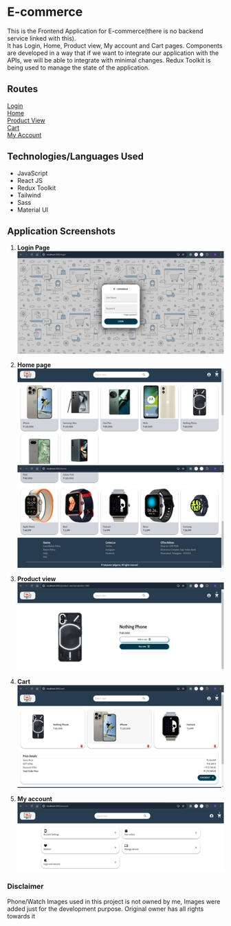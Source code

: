 # E-commerce
This is the Frontend Application for E-commerce(there is no backend service linked with this).  
It has Login, Home, Product view, My account and Cart pages.
Components are developed in a way that if we want to integrate our application with the APIs, we will be able to integrate with minimal changes.
Redux Toolkit is being used to manage the state of the application.


## Routes
[Login](http://localhost:3002/login)  
[Home](http://localhost:3002/home)  
[Product View](http://localhost:3002/product-view?productId=1001)  
[Cart](http://localhost:3002/cart)  
[My Account](http://localhost:3002/account)  


## Technologies/Languages Used
- JavaScript
- React JS
- Redux Toolkit
- Tailwind
- Sass
- Material UI

## Application Screenshots
1. **Login Page**
![Login page](/src/Assets/readme-file-images/loginPage.png)

2. **Home page**
![Home page](/src/Assets/readme-file-images/homePageOne.png)
![Home page](/src/Assets/readme-file-images/homePageTwo.png)

3. **Product view**
![Product view](/src/Assets/readme-file-images/productView.png)

4. **Cart**
![Cart](/src/Assets/readme-file-images/cart.png)

5. **My account**
![My account](/src/Assets/readme-file-images/myAccount.png)

### Disclaimer
Phone/Watch Images used in this project is not owned by me, Images were added just for the development purpose. Original owner has all rights towards it
